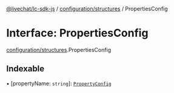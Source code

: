 [@livechat/lc-sdk-js](../README.md) / [configuration/structures](../modules/configuration_structures.md) / PropertiesConfig

# Interface: PropertiesConfig

[configuration/structures](../modules/configuration_structures.md).PropertiesConfig

## Indexable

▪ [propertyName: `string`]: [`PropertyConfig`](configuration_structures.PropertyConfig.md)
